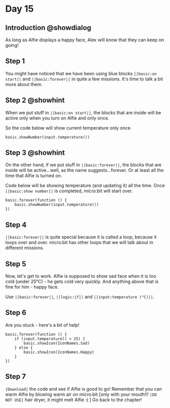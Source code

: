 # Day 15

## Introduction @showdialog

As long as Alfie displays a happy face, Alex will know that they can keep on going! 

## Step 1

You might have noticed that we have been using blue blocks ``||basic:on start||`` and ``||basic:forever||`` in quite a few missions.
It's time to talk a bit more about them.

## Step 2 @showhint

When we put stuff in ``||basic:on start||``, the blocks that are inside will be active only when you turn on Alfie and only once.

So the code below will show current temperature only once.

```blocks
basic.showNumber(input.temperature())
```

## Step 3 @showhint

On the other hand, if we put stuff in ``||basic:forever||``, the blocks that are inside will be active...well, as the name suggests...forever. Or at least all the time that Alfie is turned on.

Code below will be showing temperature (and updating it) all the time. Once ``||basic:show number||`` is completed, micro:bit will start over.

```block
basic.forever(function () {
    basic.showNumber(input.temperature())
})
```

## Step 4

``||basic:forever||`` is quite special because it is called a loop, because it loops over and over. micro:bit has other loops that we will talk about in different missions.

## Step 5

Now, let's get to work. Alfie is supposed to show sad face when it is too cold (under 25°C) - he gets cold very quickly. And anything above that is fine for him - happy face.

Use ``||basic:forever||``, ``||logic:if||`` and ``||input:temperature (°C)||``.

## Step 6

Are you stuck - here's a bit of help!

```block
basic.forever(function () {
    if (input.temperature() < 25) {
        basic.showIcon(IconNames.Sad)
    } else {
        basic.showIcon(IconNames.Happy)
    }
})
```


## Step 7

``|Download|`` the code and see if Alfie is good to go!
Remember that you can warm Alfie by blowing warm air on micro:bit [only with your mouth!!! ``|DO NOT USE|`` hair dryer, it might melt Alfie :( ] Go back to the chapter!